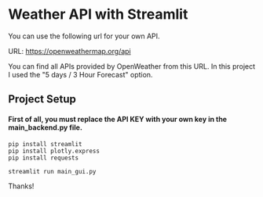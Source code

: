 # Weather API with Streamlit

You can use the following url for your own API.

URL: https://openweathermap.org/api

You can find all APIs provided by OpenWeather from this URL. In this project I used the "5 days / 3 Hour Forecast" option.

## Project Setup

#### First of all, you must replace the API KEY with your own key in the main_backend.py file.

```
pip install streamlit
pip install plotly.express
pip install requests
```
```
streamlit run main_gui.py
```

Thanks!